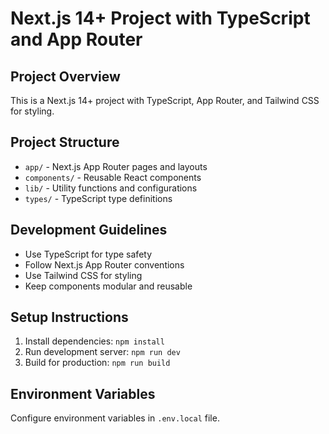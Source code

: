 # Next.js 14+ Project with TypeScript and App Router

## Project Overview
This is a Next.js 14+ project with TypeScript, App Router, and Tailwind CSS for styling.

## Project Structure
- `app/` - Next.js App Router pages and layouts
- `components/` - Reusable React components
- `lib/` - Utility functions and configurations
- `types/` - TypeScript type definitions

## Development Guidelines
- Use TypeScript for type safety
- Follow Next.js App Router conventions
- Use Tailwind CSS for styling
- Keep components modular and reusable

## Setup Instructions
1. Install dependencies: `npm install`
2. Run development server: `npm run dev`
3. Build for production: `npm run build`

## Environment Variables
Configure environment variables in `.env.local` file.